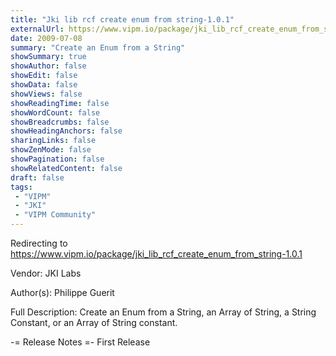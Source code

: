 ```yaml
---
title: "Jki lib rcf create enum from string-1.0.1"
externalUrl: https://www.vipm.io/package/jki_lib_rcf_create_enum_from_string-1.0.1
date: 2009-07-08
summary: "Create an Enum from a String"
showSummary: true
showAuthor: false
showEdit: false
showData: false
showViews: false
showReadingTime: false
showWordCount: false
showBreadcrumbs: false
showHeadingAnchors: false
sharingLinks: false
showZenMode: false
showPagination: false
showRelatedContent: false
draft: false
tags:
 - "VIPM"
 - "JKI"
 - "VIPM Community"
---
```


Redirecting to https://www.vipm.io/package/jki_lib_rcf_create_enum_from_string-1.0.1

Vendor: JKI Labs

Author(s): Philippe Guerit
 
Full Description:
Create an Enum from a String, an Array of String, a String Constant, or an Array of String constant.

-= Release Notes =-
First Release